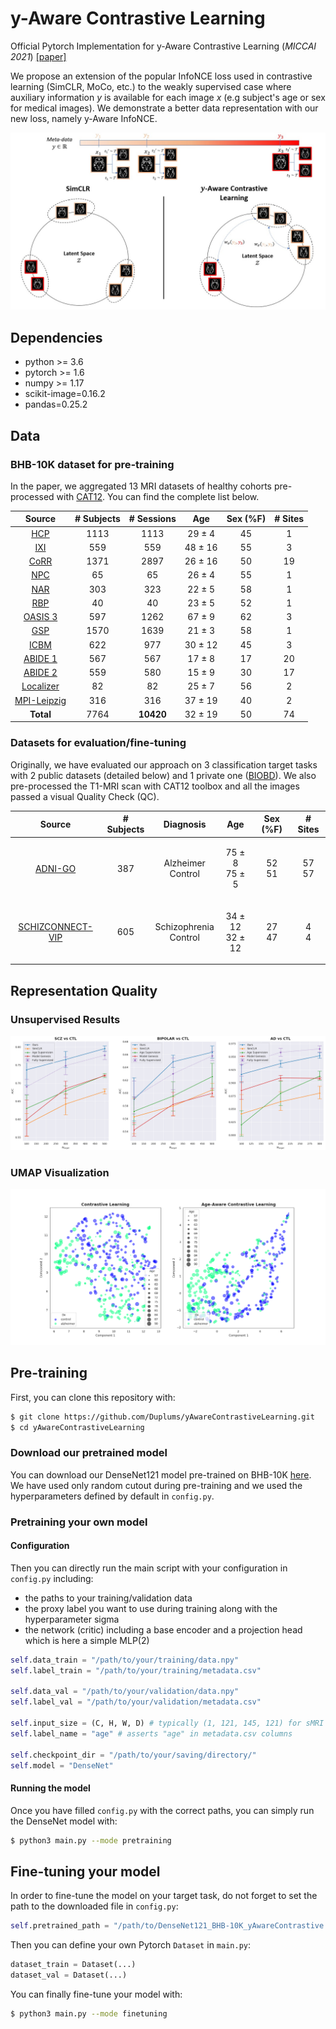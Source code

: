 # y-Aware Contrastive Learning 
Official Pytorch Implementation for y-Aware Contrastive Learning (*MICCAI 2021*) [[paper]](https://hal.telecom-paris.fr/hal-03262256/document)

We propose an extension of the popular InfoNCE loss used in contrastive learning (SimCLR, MoCo, etc.) to the weakly supervised case where auxiliary information *y* is available for each image *x* (e.g subject's age or sex for medical images). We demonstrate a better data representation with our new loss, namely y-Aware InfoNCE. 

![Alt text](images/main.jpg)



## Dependencies

+ python >= 3.6
+ pytorch >= 1.6
+ numpy >= 1.17
+ scikit-image=0.16.2
+ pandas=0.25.2

## Data

### BHB-10K dataset for pre-training

In the paper, we aggregated 13 MRI datasets of healthy cohorts pre-processed with [CAT12](http://www.neuro.uni-jena.de/cat/). You can find the complete list below.

**Source**  | **# Subjects**  | **# Sessions** | **Age** | **Sex (\%F)** | **# Sites**
:---: | :---: | :---: | :---: | :---: | :---: | 
[HCP](https://www.humanconnectome.org/study/hcp-young-adult)  | 1113 | 1113 | 29 ± 4 | 45 | 1
[IXI](http://brain-development.org/ixi-dataset) | 559 | 559 | 48 ± 16 | 55 | 3 
[CoRR](https://www.nitrc.org/projects/fcon_1000) | 1371 | 2897 | 26 ± 16 | 50 | 19
[NPC](https://openneuro.org/datasets/ds002330/versions/1.1.0) | 65 | 65 | 26 ± 4 | 55 | 1
[NAR](https://openneuro.org/datasets/ds002345/versions/1.0.1) | 303 | 323 | 22 ± 5 | 58 | 1
[RBP](https://openneuro.org/datasets/ds002247/versions/1.0.0) | 40 | 40 | 23 ± 5 | 52 | 1
[OASIS 3](https://www.oasis-brains.org) | 597 | 1262 | 67 ± 9 | 62 | 3
[GSP](https://dataverse.harvard.edu/dataset.xhtml?persistentId=doi:10.7910/DVN/25833) | 1570 | 1639 | 21 ± 3 | 58 | 1
[ICBM](https://ida.loni.usc.edu) | 622 | 977 | 30 ± 12 | 45 | 3
[ABIDE 1](http://fcon_1000.projects.nitrc.org/indi/abide) | 567 | 567 | 17 ± 8 | 17 | 20
[ABIDE 2](http://fcon_1000.projects.nitrc.org/indi/abide) | 559 | 580 | 15 ± 9 | 30 | 17
[Localizer](http://brainomics.cea.fr/localizer/localizer) | 82 | 82 | 25 ± 7 | 56 | 2
[MPI-Leipzig](https://openneuro.org/datasets/ds000221/versions/00002) | 316 | 316 | 37 ± 19 | 40 | 2
**Total** | 7764 | **10420** | 32 ± 19 | 50 | 74 

### Datasets for evaluation/fine-tuning

Originally, we have evaluated our approach on 3 classification target tasks with 2 public datasets (detailed below) and 
1 private one ([BIOBD](https://www.cambridge.org/core/journals/psychological-medicine/article/abs/lithium-prevents-grey-matter-atrophy-in-patients-with-bipolar-disorder-an-international-multicenter-study/6267A7E11F17EFDF5857F06E4C233D4F)).
We also pre-processed the T1-MRI scan with CAT12 toolbox and all the images passed a visual Quality Check (QC).

**Source**  | **# Subjects** | **Diagnosis** | **Age** | **Sex (\%F)** | **# Sites**
:---: | :---: | :---: | :---: | :---: | :---: | 
[ADNI-GO](http://adni.loni.usc.edu/about/adni-go)  | 387 | <p>Alzheimer<br>Control</p> | <p>75 ± 8<br>75 ± 5</p>  | <p>52<br>51</p>  | <p>57<br>57</p> 
[SCHIZCONNECT-VIP](http://schizconnect.org) | 605 | <p>Schizophrenia<br>Control</p> | <p>34 ± 12<br>32 ± 12</p>  | <p>27<br>47</p>  | <p>4<br>4</p>  

## Representation Quality
### Unsupervised Results
![Alt text](images/unsupervised_perf_scz_bip_ad_N10K.png)

### UMAP Visualization

![Alt text](images/UMAP_contrastive-age-aware.png)


## Pre-training
First, you can clone this repository with:
``` bash 
$ git clone https://github.com/Duplums/yAwareContrastiveLearning.git
$ cd yAwareContrastiveLearning
```
### Download our pretrained model

You can download our DenseNet121 model pre-trained on BHB-10K [here](https://drive.google.com/file/d/1BmDC4USdZmX0ZSi-jQyUVmKHaDFIJFo2/view?usp=drive_link). 
We have used only random cutout during pre-training and we used the hyperparameters defined by default in `config.py`.

### Pretraining your own model
#### Configuration

Then you can directly run the main script with your configuration in `config.py` including:
- the paths to your training/validation data
- the proxy label you want to use during training along with the hyperparameter sigma
- the network (critic) including a base encoder and a projection head which is here a simple MLP(2)  
``` python
self.data_train = "/path/to/your/training/data.npy"
self.label_train = "/path/to/your/training/metadata.csv"

self.data_val = "/path/to/your/validation/data.npy" 
self.label_val = "/path/to/your/validation/metadata.csv" 

self.input_size = (C, H, W, D) # typically (1, 121, 145, 121) for sMRI 
self.label_name = "age" # asserts "age" in metadata.csv columns 

self.checkpoint_dir = "/path/to/your/saving/directory/"
self.model = "DenseNet"
```
#### Running the model
Once you have filled `config.py` with the correct paths, you can simply run the DenseNet model with:
``` bash
$ python3 main.py --mode pretraining
```


## Fine-tuning your model
In order to fine-tune the model on your target task, do not forget to set the path to the downloaded file in `config.py`:
``` python
self.pretrained_path = "/path/to/DenseNet121_BHB-10K_yAwareContrastive.pth"
```
Then you can define your own Pytorch `Dataset` in  `main.py`:
```python
dataset_train = Dataset(...)
dataset_val = Dataset(...)
``` 

You can finally fine-tune your model with:
``` bash
$ python3 main.py --mode finetuning
``` 
